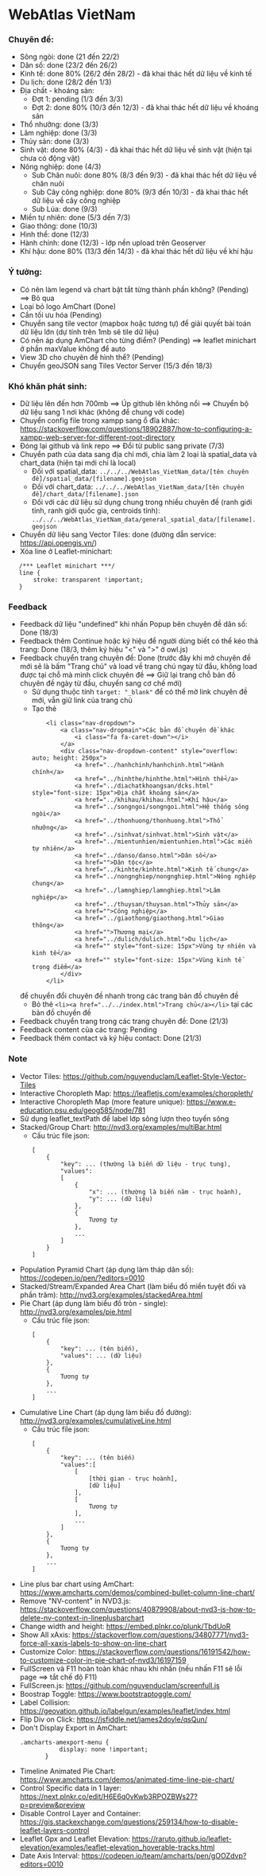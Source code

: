 # WebAtlas VietNam

### Chuyên đề:
 + Sông ngòi: done (21 đến 22/2)
 + Dân số: done (23/2 đến 26/2)
 + Kinh tế: done 80% (26/2 đến 28/2) - đã khai thác hết dữ liệu về kinh tế
 + Du lịch: done (28/2 đến 1/3)
 + Địa chất - khoáng sản: 
    + Đợt 1: pending (1/3 đến 3/3)
    + Đợt 2: done 80% (10/3 đến 12/3) - đã khai thác hết dữ liệu về khoáng sản
 + Thổ nhưỡng: done (3/3)
 + Lâm nghiệp: done (3/3)
 + Thủy sản: done (3/3)
 + Sinh vật: done 80% (4/3) - đã khai thác hết dữ liệu về sinh vật (hiện tại chưa có động vật)
 + Nông nghiệp: done (4/3)
    + Sub Chăn nuôi: done 80% (8/3 đến 9/3) - đã khai thác hết dữ liệu về chăn nuôi
    + Sub Cây công nghiệp: done 80% (9/3 đến 10/3) - đã khai thác hết dữ liệu về cây công nghiệp
    + Sub Lúa: done (9/3)
 + Miền tự nhiên: done (5/3 dến 7/3)
 + Giao thông: done (10/3)
 + Hình thể: done (12/3)
 + Hành chính: done (12/3) - lớp nền upload trên Geoserver
 + Khí hậu: done 80% (13/3 đến 14/3) - đã khai thác hết dữ liệu về khí hậu

### Ý tưởng:
 + Có nên làm legend và chart bật tắt từng thành phần không? (Pending) ==> Bỏ qua
 + Loại bỏ logo AmChart (Done)
 + Cần tối ưu hóa (Pending)
 + Chuyển sang tile vector (mapbox hoặc tương tự) để giải quyết bài toán dữ liệu lớn (dự tính trên 1mb sẽ tile dữ liệu)
 + Có nên áp dụng AmChart cho từng điểm? (Pending) ==> leaflet minichart ở phần maxValue không để auto
 + View 3D cho chuyên đề hình thể? (Pending)
 + Chuyển geoJSON sang Tiles Vector Server (15/3 đến 18/3)
 
### Khó khăn phát sinh:
 + Dữ liệu lên đến hơn 700mb ==> Úp github lên không nổi ==> Chuyển bộ dữ liệu sang 1 nơi khác (không để chung với code)
 + Chuyển config file trong xampp sang ổ đĩa khác: https://stackoverflow.com/questions/18902887/how-to-configuring-a-xampp-web-server-for-different-root-directory
 + Đóng lại github và link repo ==> Đổi từ public sang private (7/3)
 + Chuyển path của data sang địa chỉ mới, chia làm 2 loại là spatial_data và chart_data (hiện tại mới chỉ là local)
    + Đối với spatial_data: `../../../WebAtlas_VietNam_data/[tên chuyên đề]/spatial_data/[filename].geojson`
    + Đối với chart_data: `../../../WebAtlas_VietNam_data/[tên chuyên đề]/chart_data/[filename].json`
    + Đối với các dữ liệu sử dụng chung trong nhiều chuyên đề (ranh giới tỉnh, ranh giới quốc gia, centroids tỉnh):
    `../../../WebAtlas_VietNam_data/general_spatial_data/[filename].geojson`
 + Chuyển dữ liệu sang Vector Tiles: done (đường dẫn service: https://api.opengis.vn/)
 + Xóa line ở Leaflet-minichart:
 ```
    /*** Leaflet minichart ***/
    line {
        stroke: transparent !important;
    }
 ```

### Feedback
 + Feedback dữ liệu "undefined" khi nhấn Popup bên chuyên đề dân số: Done (18/3)
 + Feedback thêm Continue hoặc ký hiệu để người dùng biết có thể kéo thả trang: Done (18/3, thêm ký hiệu "<" và ">" ở owl.js)
 + Feedback chuyển trang chuyên đề: Done (trước đây khi mở chuyên đề mới sẽ là bấm "Trang chủ" và load về trang chú ngay từ đầu,
 không load được tại chỗ mà mình click chuyên đề ==> Giữ lại trang chỗ bản đồ chuyên đề ngày từ đầu, chuyển sang cơ chế mới)
    + Sử dụng thuộc tính `target: "_blank"` để có thể mở link chuyên đề mới, vẫn giữ link của trang chủ
    + Tạo thẻ 
        ```
            <li class="nav-dropdown">
                <a class="nav-dropmain">Các bản đồ chuyên đề khác
                    <i class="fa fa-caret-down"></i>
                </a>
                <div class="nav-dropdown-content" style="overflow: auto; height: 250px">
                    <a href="../hanhchinh/hanhchinh.html">Hành chính</a>
                    <a href="../hinhthe/hinhthe.html">Hình thể</a>
                    <a href="../diachatkhoangsan/dcks.html" style="font-size: 15px">Địa chất khoáng sản</a>
                    <a href="../khihau/khihau.html">Khí hậu</a>
                    <a href="../songngoi/songngoi.html">Hệ thống sông ngòi</a>
                    <a href="../thonhuong/thonhuong.html">Thổ nhưỡng</a>
                    <a href="../sinhvat/sinhvat.html">Sinh vật</a>
                    <a href="../mientunhien/mientunhien.html">Các miền tự nhiên</a>
                    <a href="../danso/danso.html">Dân số</a>
                    <a href="">Dân tộc</a>
                    <a href="../kinhte/kinhte.html">Kinh tế chung</a>
                    <a href="../nongnghiep/nongnghiep.html">Nông nghiệp chung</a>
                    <a href="../lamnghiep/lamnghiep.html">Lâm nghiệp</a>
                    <a href="../thuysan/thuysan.html">Thủy sản</a>
                    <a href="">Công nghiệp</a>
                    <a href="../giaothong/giaothong.html">Giao thông</a>
                    <a href="">Thương mại</a>
                    <a href="../dulich/dulich.html">Du lịch</a>
                    <a href="" style="font-size: 15px">Vùng tự nhiên và kinh tế</a>
                    <a href="" style="font-size: 15px">Vùng kinh tế trọng điểm</a>
                </div>
            </li>
        ``` 
    để chuyển đổi chuyên đề nhanh trong các trang bản đồ chuyên đề
    + Bỏ thẻ `<li><a href="../../index.html">Trang chủ</a></li>` tại các bản đồ chuyền đề
 + Feedback chuyển trang trong các trang chuyên đề: Done (21/3)
 + Feedback content của các trang: Pending
 + Feedback thêm contact và ký hiệu contact: Done (21/3)

### Note
 + Vector Tiles: https://github.com/nguyenduclam/Leaflet-Style-Vector-Tiles
 + Interactive Choropleth Map: https://leafletjs.com/examples/choropleth/
 + Interactive Choropleth Map (more feature unique): https://www.e-education.psu.edu/geog585/node/781
 + Sử dụng leaflet_textPath để label lớp sông lượn theo tuyến sông
 + Stacked/Group Chart: http://nvd3.org/examples/multiBar.html
    + Cấu trúc file json:
        ```
        [
            {
                "key": ... (thường là biến dữ liệu - trục tung),
                "values": 
                [
                    {
                        "x": ... (thường là biến năm - trục hoành),
                        "y": ... (dữ liệu)
                    },
                    {
                        Tương tự
                    },
                    ...
                ]
            }
        ]
        ```
 + Population Pyramid Chart (áp dụng làm tháp dân số): https://codepen.io/pen/?editors=0010
 + Stacked/Stream/Expanded Area Chart (làm biểu đồ miền tuyệt đối và phần trăm): http://nvd3.org/examples/stackedArea.html
 + Pie Chart (áp dụng làm biểu đồ tròn - single): http://nvd3.org/examples/pie.html
    + Cấu trúc file json:
        ```
        [
            {
                "key": ... (tên biến),
                "values": ... (dữ liệu)
            },
            {
                Tương tự
            },
            ...
        ]
        ```
 + Cumulative Line Chart (áp dụng làm biểu đồ đường): http://nvd3.org/examples/cumulativeLine.html
    + Cấu trúc file json:
        ```
        [
            {
                "key": ... (tên biến)
                "values":[
                    [
                        [thời gian - trục hoành],
                        [dữ liệu]
                    ],
                    [
                        Tương tự
                    ],
                    ...
                ]
            },
            {
                Tương tự
            },
            ...
        ]
        ```
 + Line plus bar chart using AmChart: https://www.amcharts.com/demos/combined-bullet-column-line-chart/
 + Remove "NV-content" in NVD3.js: https://stackoverflow.com/questions/40879908/about-nvd3-js-how-to-delete-nv-context-in-lineplusbarchart
 + Change width and height: https://embed.plnkr.co/plunk/TbdUoR
 + Show All xAxis: https://stackoverflow.com/questions/34807771/nvd3-force-all-xaxis-labels-to-show-on-line-chart
 + Customize Color: https://stackoverflow.com/questions/16191542/how-to-customize-color-in-pie-chart-of-nvd3/16197159
 + FullScreen và F11 hoàn toàn khác nhau khi nhấn (nếu nhấn F11 sẽ lỗi page ==> tắt chế độ F11)
 + FullScreen.js: https://github.com/nguyenduclam/screenfull.js
 + Boostrap Toggle: https://www.bootstraptoggle.com/
 + Label Collision: https://geovation.github.io/labelgun/examples/leaflet/index.html
 + Flip Div on Click: https://jsfiddle.net/james2doyle/qsQun/
 + Don't Display Export in AmChart:
    ```
   .amcharts-amexport-menu {
               display: none !important;
           }
   ```
 + Timeline Animated Pie Chart: https://www.amcharts.com/demos/animated-time-line-pie-chart/
 + Control Specific data in 1 layer: https://next.plnkr.co/edit/H6E6q0vKwb3RPOZBWs27?p=preview&preview
 + Disable Control Layer and Container: https://gis.stackexchange.com/questions/259134/how-to-disable-leaflet-layers-control
 + Leaflet Gpx and Leaflet Elevation: https://raruto.github.io/leaflet-elevation/examples/leaflet-elevation_hoverable-tracks.html
 + Date Axis Interval: https://codepen.io/team/amcharts/pen/gOOZdvp?editors=0010
